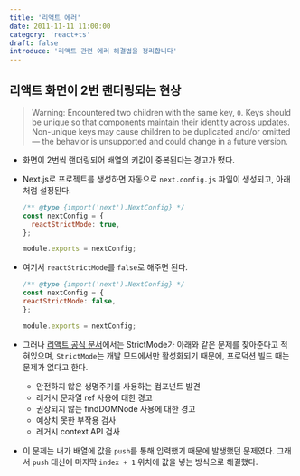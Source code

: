 ```yaml
---
title: '리액트 에러'
date: 2011-11-11 11:00:00
category: 'react+ts'
draft: false
introduce: '리액트 관련 에러 해결법을 정리합니다'
---
```


## 리액트 화면이 2번 랜더링되는 현상

> Warning: Encountered two children with the same key, `0`. Keys should be unique so that components maintain their identity across updates. Non-unique keys may cause children to be duplicated and/or omitted — the behavior is unsupported and could change in a future version.

- 화면이 2번씩 랜더링되어 배열의 키값이 중복된다는 경고가 떴다.
- Next.js로 프로젝트를 생성하면 자동으로 `next.config.js` 파일이 생성되고, 아래처럼 설정된다.

  ```js
  /** @type {import('next').NextConfig} */
  const nextConfig = {
    reactStrictMode: true,
  };

  module.exports = nextConfig;
  ```

- 여기서 `reactStrictMode`를 `false`로 해주면 된다.

    ```js
  /** @type {import('next').NextConfig} */
  const nextConfig = {
    reactStrictMode: false,
  };

  module.exports = nextConfig;
  ```

- 그러나 [리액트 공식 문서](https://ko.reactjs.org/docs/strict-mode.html)에서는 StrictMode가 아래와 같은 문제를 찾아준다고 적혀있으며, `StrictMode`는 개발 모드에서만 활성화되기 때문에, 프로덕션 빌드 때는 문제가 없다고 한다. 

  - 안전하지 않은 생명주기를 사용하는 컴포넌트 발견
  - 레거시 문자열 ref 사용에 대한 경고
  - 권장되지 않는 findDOMNode 사용에 대한 경고
  - 예상치 못한 부작용 검사
  - 레거시 context API 검사

- 이 문제는 내가 배열에 값을 `push`를 통해 입력했기 때문에 발생했던 문제였다. 그래서 `push` 대신에 마지막 `index + 1` 위치에 값을 넣는 방식으로 해결했다.
